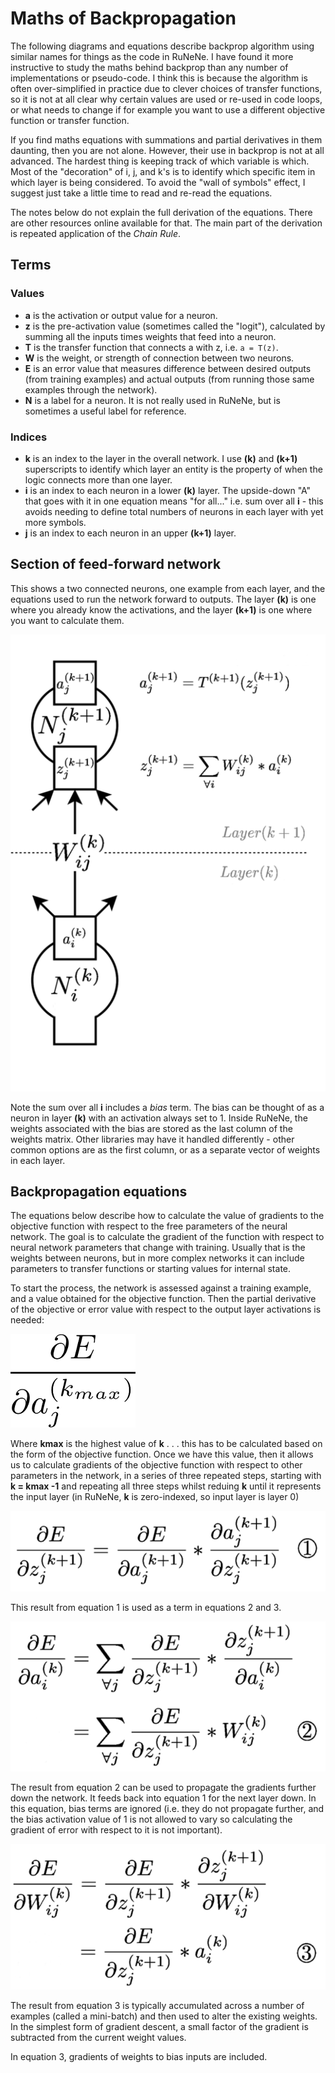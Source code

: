 # Maths of Backpropagation

The following diagrams and equations describe backprop algorithm using similar names for things as the code in
RuNeNe. I have found it more instructive to study the maths behind backprop than any number of
implementations or pseudo-code. I think this is because the algorithm is often over-simplified in practice
due to clever choices of transfer functions, so it is not at all clear why certain values are
used or re-used in code loops, or what needs to change if for example you want to use a different
objective function or transfer function.

If you find maths equations with summations and partial derivatives in them daunting, then you are
not alone. However, their use in backprop is not at all advanced. The hardest thing is keeping
track of which variable is which. Most of the "decoration" of i, j, and k's is to identify
which specific item in which layer is being considered. To avoid the "wall of symbols" effect, I
suggest just take a little time to read and re-read the equations.

The notes below do not explain the full derivation of the equations. There are other resources
online available for that. The main part of the derivation is repeated application of the *Chain Rule*.

## Terms

### Values

 * **a** is the activation or output value for a neuron.
 * **z** is the pre-activation value (sometimes called the "logit"), calculated by summing all the inputs times weights that feed into a neuron.
 * **T** is the transfer function that connects a with z, i.e. ```a = T(z)```.
 * **W** is the weight, or strength of connection between two neurons.
 * **E** is an error value that measures difference between desired outputs (from training examples) and actual outputs (from running those same examples through the network).
 * **N** is a label for a neuron. It is not really used in RuNeNe, but is sometimes a useful label for reference.

### Indices

 * **k** is an index to the layer in the overall network. I use **(k)** and **(k+1)** superscripts to identify which layer an entity is the property of when the logic connects more than one layer.
 * **i** is an index to each neuron in a lower **(k)** layer. The upside-down "A" that goes with it in one equation means "for all..." i.e. sum over all **i** - this avoids needing to define total numbers of neurons in each layer with yet more symbols.
 * **j** is an index to each neuron in an upper **(k+1)** layer.

## Section of feed-forward network

This shows a two connected neurons, one example from each layer, and the equations used to run the
network forward to outputs. The layer **(k)** is one where you already know the activations, and the
layer **(k+1)** is one where you want to calculate them.

![Sample neurons and params](backprop_explain_feed_forward_diagram.png)

Note the sum over all **i** includes a *bias* term. The bias can be thought of as a neuron
in layer **(k)** with an activation always set to 1. Inside RuNeNe, the weights associated with the bias are stored as the
last column of the weights matrix. Other libraries may have it handled differently - other common options are
as the first column, or as a separate vector of weights in each layer.

## Backpropagation equations

The equations below describe how to calculate the value of gradients to the objective function with respect
to the free parameters of the neural network. The
goal is to calculate the gradient of the function with respect to neural network parameters that change
with training. Usually that is the weights between neurons, but in more complex networks it can include
parameters to transfer functions or starting values for internal state.

To start the process, the network is assessed against a training example, and a value obtained for
the objective function. Then the partial derivative of the objective or error value with respect to
the output layer activations is needed:

![Backprop start gradient](backprop_starting_derivatives.png)

 Where **kmax** is the highest value of **k** . . . this has to be calculated based on the form of the objective function.
 Once we have this value,
 then it allows us to calculate gradients of the objective function with respect to other parameters
 in the network, in a series of three repeated steps, starting with **k = kmax -1** and repeating
 all three steps whilst reduing **k** until it represents the input layer (in RuNeNe, **k** is
 zero-indexed, so input layer is layer 0)

![Backprop equation 1](backprop_equation_01.png)

This result from equation 1 is used as a term in equations 2 and 3.

![Backprop equation 2](backprop_equation_02.png)

The result from equation 2 can be used to propagate the gradients further down the network. It feeds
back into equation 1 for the next layer down. In this equation, bias terms are ignored (i.e. they do
not propagate further, and the bias activation value of 1 is not allowed to vary so calculating the gradient of
error with respect to it is not important).

![Backprop equation 3](backprop_equation_03.png)

The result from equation 3 is typically accumulated across a number of examples (called a mini-batch)
and then used to alter the existing weights. In the simplest form of gradient descent, a small factor of
the gradient is subtracted from the current weight values.

In equation 3, gradients of weights to bias inputs are included.
